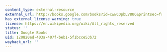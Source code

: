 ```yaml
---
content_type: external-resource
external_url: http://books.google.com/books?id=cwwCOpbLV8UC&printsec=frontcover
has_external_license_warning: true
license: https://en.wikipedia.org/wiki/All_rights_reserved
status: ''
title: Google Books
uid: 120820ed-403a-407f-beb1-5f1bcce53b72
wayback_url: ''
---
```

